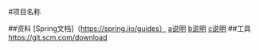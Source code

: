 #项目名称

##资料
[Spring文档]（https://spring.iio/guides）
[a说明](资源网站a)
[b说明](资源网站b)
[c说明](资源网站c)
##工具
https://git.scm.com/download